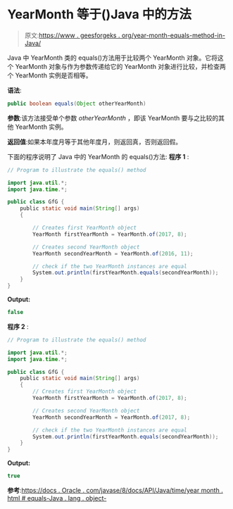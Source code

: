 # YearMonth 等于()Java 中的方法

> 原文:[https://www . geesforgeks . org/year-month-equals-method-in-Java/](https://www.geeksforgeeks.org/yearmonth-equals-method-in-java/)

Java 中 YearMonth 类的 equals()方法用于比较两个 YearMonth 对象。它将这个 YearMonth 对象与作为参数传递给它的 YearMonth 对象进行比较，并检查两个 YearMonth 实例是否相等。

**语法**:

```java
public boolean equals(Object otherYearMonth)

```

**参数**:该方法接受单个参数 *otherYearMonth* ，即该 YearMonth 要与之比较的其他 YearMonth 实例。

**返回值**:如果本年度月等于其他年度月，则返回真，否则返回假。

下面的程序说明了 Java 中的 YearMonth 的 equals()方法:
**程序 1** :

```java
// Program to illustrate the equals() method

import java.util.*;
import java.time.*;

public class GfG {
    public static void main(String[] args)
    {

        // Creates first YearMonth object
        YearMonth firstYearMonth = YearMonth.of(2017, 8);

        // Creates second YearMonth object
        YearMonth secondYearMonth = YearMonth.of(2016, 11);

        // check if the two YearMonth instances are equal
        System.out.println(firstYearMonth.equals(secondYearMonth));
    }
}
```

**Output:**

```java
false

```

**程序 2** :

```java
// Program to illustrate the equals() method

import java.util.*;
import java.time.*;

public class GfG {
    public static void main(String[] args)
    {
        // Creates first YearMonth object
        YearMonth firstYearMonth = YearMonth.of(2017, 8);

        // Creates second YearMonth object
        YearMonth secondYearMonth = YearMonth.of(2017, 8);

        // check if the two YearMonth instances are equal
        System.out.println(firstYearMonth.equals(secondYearMonth));
    }
}
```

**Output:**

```java
true

```

**参考**:[https://docs . Oracle . com/javase/8/docs/API/Java/time/year month . html # equals-Java . lang . object-](https://docs.oracle.com/javase/8/docs/api/java/time/YearMonth.html#equals-java.lang.Object-)